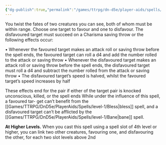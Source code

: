 ```yaml
---
{"dg-publish":true,"permalink":"/games/ttrpg/dn-d5e/player-aids/spells/level-2/inequality/","tags":["ttrpg/dnd/5e","spell","concentration","verbal","somatic","material"],"noteIcon":""}
---
```



You twist the fates of two creatures you can see, both of whom must be within range. Choose one target to favour and one to disfavour. The disfavoured target must succeed on a Charisma saving throw or the following effects occur:

• Whenever the favoured target makes an attack roll or saving throw before the spell ends, the favoured target can roll a d4 and add the number rolled to the attack or saving throw 
• Whenever the disfavoured target makes an attack roll or saving throw before the spell ends, the disfavoured target must roll a d4 and subtract the number rolled from the attack or saving throw 
• The disfavoured target’s speed is halved, whilst the favoured target’s speed increases by half

These effects end for the pair if either of the target pair is knocked unconscious, killed, or the spell ends While under the influence of this spell, a favoured tar- get can’t benefit from the [[Games/TTRPG/DnD5e/PlayerAids/Spells/level-1/Bless\|bless]] spell, and a disfavoured target can’t be afflicted by the [[Games/TTRPG/DnD5e/PlayerAids/Spells/level-1/Bane\|bane]] spell.

**At Higher Levels.** When you cast this spell using a spell slot of 4th level or higher, you can link two other creatures, favouring one, and disfavouring the other, for each two slot levels above 2nd
